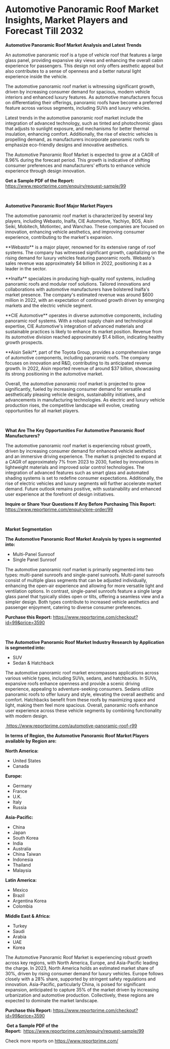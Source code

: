 <p><h1>Automotive Panoramic Roof Market Insights, Market Players and Forecast Till 2032</h1></p><p><strong>Automotive Panoramic Roof Market Analysis and Latest Trends</strong></p>
<p><p>An automotive panoramic roof is a type of vehicle roof that features a large glass panel, providing expansive sky views and enhancing the overall cabin experience for passengers. This design not only offers aesthetic appeal but also contributes to a sense of openness and a better natural light experience inside the vehicle. </p><p>The automotive panoramic roof market is witnessing significant growth, driven by increasing consumer demand for spacious, modern vehicle interiors and enhanced luxury features. As automotive manufacturers focus on differentiating their offerings, panoramic roofs have become a preferred feature across various segments, including SUVs and luxury vehicles.</p><p>Latest trends in the automotive panoramic roof market include the integration of advanced technology, such as tinted and photochromic glass that adjusts to sunlight exposure, and mechanisms for better thermal insulation, enhancing comfort. Additionally, the rise of electric vehicles is propelling demand, as manufacturers incorporate panoramic roofs to emphasize eco-friendly designs and innovative aesthetics.</p><p>The Automotive Panoramic Roof Market is expected to grow at a CAGR of 8.96% during the forecast period. This growth is indicative of shifting consumer preferences and manufacturers’ efforts to enhance vehicle experience through design innovation.</p></p>
<p><strong>Get a Sample PDF of the Report:&nbsp;</strong> <a href="https://www.reportprime.com/enquiry/request-sample/99?utm_campaign=2241&utm_medium=2&utm_source=Github&utm_content=ia&utm_term=17032025&utm_id=automotive-panoramic-roof">https://www.reportprime.com/enquiry/request-sample/99</a></p>
<p>&nbsp;</p>
<p><strong>Automotive Panoramic Roof Major Market Players</strong></p>
<p><p>The automotive panoramic roof market is characterized by several key players, including Webasto, Inalfa, CIE Automotive, Yachiyo, BOS, Aisin Seiki, Mobitech, Motiontec, and Wanchao. These companies are focused on innovation, enhancing vehicle aesthetics, and improving consumer experience, contributing to the market's expansion.</p><p>**Webasto** is a major player, renowned for its extensive range of roof systems. The company has witnessed significant growth, capitalizing on the rising demand for luxury vehicles featuring panoramic roofs. Webasto's sales revenue was approximately $4 billion in 2022, positioning it as a leader in the sector.</p><p>**Inalfa** specializes in producing high-quality roof systems, including panoramic roofs and modular roof solutions. Tailored innovations and collaborations with automotive manufacturers have bolstered Inalfa's market presence. The company's estimated revenue was around $600 million in 2022, with an expectation of continued growth driven by emerging markets and the electric vehicle segment.</p><p>**CIE Automotive** operates in diverse automotive components, including panoramic roof systems. With a robust supply chain and technological expertise, CIE Automotive's integration of advanced materials and sustainable practices is likely to enhance its market position. Revenue from its automotive division reached approximately $1.4 billion, indicating healthy growth prospects.</p><p>**Aisin Seiki**, part of the Toyota Group, provides a comprehensive range of automotive components, including panoramic roofs. The company focuses on innovation and R&D, contributing to its anticipated revenue growth. In 2022, Aisin reported revenue of around $37 billion, showcasing its strong positioning in the automotive market.</p><p>Overall, the automotive panoramic roof market is projected to grow significantly, fueled by increasing consumer demand for versatile and aesthetically pleasing vehicle designs, sustainability initiatives, and advancements in manufacturing technologies. As electric and luxury vehicle production rises, the competitive landscape will evolve, creating opportunities for all market players.</p></p>
<p>&nbsp;</p>
<p><strong>What Are The Key Opportunities For Automotive Panoramic Roof Manufacturers?</strong></p>
<p><p>The automotive panoramic roof market is experiencing robust growth, driven by increasing consumer demand for enhanced vehicle aesthetics and an immersive driving experience. The market is projected to expand at a CAGR of approximately 7% from 2023 to 2030, fueled by innovations in lightweight materials and improved solar control technologies. The integration of advanced features such as smart glass and automated shading systems is set to redefine consumer expectations. Additionally, the rise of electric vehicles and luxury segments will further accelerate market demand. Future outlook remains positive, with sustainability and enhanced user experience at the forefront of design initiatives.</p></p>
<p><strong>Inquire or Share Your Questions If Any Before Purchasing This Report:</strong> <a href="https://www.reportprime.com/enquiry/pre-order/99?utm_campaign=2241&utm_medium=2&utm_source=Github&utm_content=ia&utm_term=17032025&utm_id=automotive-panoramic-roof">https://www.reportprime.com/enquiry/pre-order/99</a></p>
<p>&nbsp;</p>
<p><strong>Market Segmentation</strong></p>
<p><strong>The Automotive Panoramic Roof Market Analysis by types is segmented into:</strong></p>
<p><ul><li>Multi-Panel Sunroof</li><li>Single Panel Sunroof</li></ul></p>
<p><p>The automotive panoramic roof market is primarily segmented into two types: multi-panel sunroofs and single-panel sunroofs. Multi-panel sunroofs consist of multiple glass segments that can be adjusted individually, enhancing the open-air experience and allowing for more versatile light and ventilation options. In contrast, single-panel sunroofs feature a single large glass panel that typically slides open or tilts, offering a seamless view and a simpler design. Both types contribute to increased vehicle aesthetics and passenger enjoyment, catering to diverse consumer preferences.</p></p>
<p><strong>Purchase this Report:&nbsp;</strong><a href="https://www.reportprime.com/checkout?id=99&price=3590&utm_campaign=2241&utm_medium=2&utm_source=Github&utm_content=ia&utm_term=17032025&utm_id=automotive-panoramic-roof">https://www.reportprime.com/checkout?id=99&price=3590</a></p>
<p>&nbsp;</p>
<p><strong>The Automotive Panoramic Roof Market Industry Research by Application is segmented into:</strong></p>
<p><ul><li>SUV</li><li>Sedan & Hatchback</li></ul></p>
<p><p>The automotive panoramic roof market encompasses applications across various vehicle types, including SUVs, sedans, and hatchbacks. In SUVs, expansive roofs enhance openness and provide a scenic driving experience, appealing to adventure-seeking consumers. Sedans utilize panoramic roofs to offer luxury and style, elevating the overall aesthetic and comfort. Hatchbacks benefit from these roofs by maximizing space and light, making them feel more spacious. Overall, panoramic roofs enhance user experience across these vehicle segments by combining functionality with modern design.</p></p>
<p><a href="https://www.reportprime.com/automotive-panoramic-roof-r99?utm_campaign=2241&utm_medium=2&utm_source=Github&utm_content=ia&utm_term=17032025&utm_id=automotive-panoramic-roof">&nbsp;https://www.reportprime.com/automotive-panoramic-roof-r99</a></p>
<p><strong>In terms of Region, the Automotive Panoramic Roof Market Players available by Region are:</strong></p>
<p>
    <p> <strong> North America: </strong>
        <ul>
            <li>United States</li>
            <li>Canada</li>
        </ul>
        </p> 
    <p> <strong> Europe: </strong>
        <ul>
            <li>Germany</li>
            <li>France</li>
            <li>U.K.</li>
            <li>Italy</li>
            <li>Russia</li>
        </ul>
        </p> 
    <p> <strong> Asia-Pacific: </strong>
        <ul>
            <li>China</li>
            <li>Japan</li>
            <li>South Korea</li>
            <li>India</li>
            <li>Australia</li>
            <li>China Taiwan</li>
            <li>Indonesia</li>
            <li>Thailand</li>
            <li>Malaysia</li>
        </ul>
        </p> 
    <p> <strong> Latin America: </strong>
        <ul>
            <li>Mexico</li>
            <li>Brazil</li>
            <li>Argentina Korea</li>
            <li>Colombia</li>
        </ul>
        </p> 
    <p> <strong> Middle East & Africa: </strong>
        <ul>
            <li>Turkey</li>
            <li>Saudi</li>
            <li>Arabia</li>
            <li>UAE</li>
            <li>Korea</li>
        </ul>
    </p>
    </p>
<p><p>The Automotive Panoramic Roof Market is experiencing robust growth across key regions, with North America, Europe, and Asia-Pacific leading the charge. In 2023, North America holds an estimated market share of 30%, driven by rising consumer demand for luxury vehicles. Europe follows closely with a 28% share, supported by stringent safety regulations and innovation. Asia-Pacific, particularly China, is poised for significant expansion, anticipated to capture 35% of the market driven by increasing urbanization and automotive production. Collectively, these regions are expected to dominate the market landscape.</p></p>
<p><strong>Purchase this Report: </strong><a href="https://www.reportprime.com/checkout?id=99&price=3590&utm_campaign=2241&utm_medium=2&utm_source=Github&utm_content=ia&utm_term=17032025&utm_id=automotive-panoramic-roof">https://www.reportprime.com/checkout?id=99&price=3590</a></p>
<p>&nbsp;<strong>Get a Sample PDF of the Report:&nbsp;&nbsp;</strong><a href="https://www.reportprime.com/enquiry/request-sample/99?utm_campaign=2241&utm_medium=2&utm_source=Github&utm_content=ia&utm_term=17032025&utm_id=automotive-panoramic-roof">https://www.reportprime.com/enquiry/request-sample/99</a></p>
<p><strong></strong></p>
<p>Check more reports on <a href="https://www.reportprime.com/?utm_campaign=2241&utm_medium=2&utm_source=Github&utm_content=ia&utm_term=17032025&utm_id=automotive-panoramic-roof">https://www.reportprime.com/</a></p>